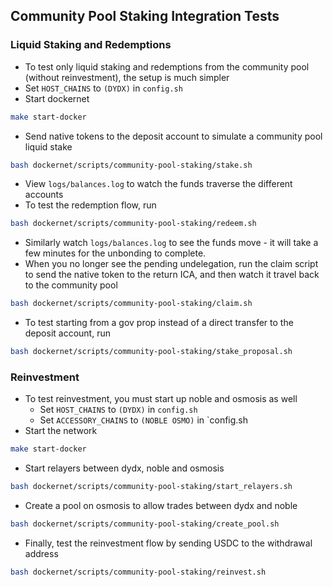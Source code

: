 ## Community Pool Staking Integration Tests
### Liquid Staking and Redemptions
* To test only liquid staking and redemptions from the community pool (without reinvestment), the setup is much simpler
* Set `HOST_CHAINS` to `(DYDX)` in `config.sh`
* Start dockernet
```bash
make start-docker
```
* Send native tokens to the deposit account to simulate a community pool liquid stake
```bash
bash dockernet/scripts/community-pool-staking/stake.sh
```
* View `logs/balances.log` to watch the funds traverse the different accounts
* To test the redemption flow, run
```bash
bash dockernet/scripts/community-pool-staking/redeem.sh
```
* Similarly watch `logs/balances.log` to see the funds move - it will take a few minutes for the unbonding to complete. 
* When you no longer see the pending undelegation, run the claim script to send the native token to the return ICA, and then watch it travel back to the community pool
```bash
bash dockernet/scripts/community-pool-staking/claim.sh
```
* To test starting from a gov prop instead of a direct transfer to the deposit account, run
```bash
bash dockernet/scripts/community-pool-staking/stake_proposal.sh
```

### Reinvestment
* To test reinvestment, you must start up noble and osmosis as well
    * Set `HOST_CHAINS` to `(DYDX)` in `config.sh`
    * Set `ACCESSORY_CHAINS` to `(NOBLE OSMO)` in `config.sh
* Start the network
```bash
make start-docker
```
* Start relayers between dydx, noble and osmosis
```bash
bash dockernet/scripts/community-pool-staking/start_relayers.sh
```
* Create a pool on osmosis to allow trades between dydx and noble
```bash
bash dockernet/scripts/community-pool-staking/create_pool.sh
```
* Finally, test the reinvestment flow by sending USDC to the withdrawal address
```bash
bash dockernet/scripts/community-pool-staking/reinvest.sh
```